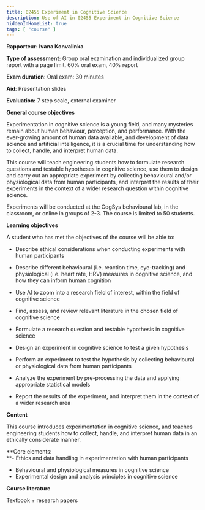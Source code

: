 ```yaml
---
title: 02455 Experiment in Cognitive Science
description: Use of AI in 02455 Experiment in Cognitive Science
hiddenInHomeList: true
tags: [ "course" ]
---
```


**Rapporteur: Ivana Konvalinka**

**Type of assessment:** Group oral examination and individualized group
report with a page limit. 60% oral exam, 40% report

**Exam duration**: Oral exam: 30 minutes

**Aid**: Presentation slides

**Evaluation:** 7 step scale, external examiner

**General course objectives**

Experimentation in cognitive science is a young field, and many
mysteries remain about human behaviour, perception, and performance.
With the ever-growing amount of human data available, and development of
data science and artificial intelligence, it is a crucial time for
understanding how to collect, handle, and interpret human data.   
  
This course will teach engineering students how to formulate research
questions and testable hypotheses in cognitive science, use them to
design and carry out an appropriate experiment by collecting behavioural
and/or physiological data from human participants, and interpret the
results of their experiments in the context of a wider research question
within cognitive science.   
  
Experiments will be conducted at the CogSys behavioural lab, in the
classroom, or online in groups of 2-3. The course is limited to 50
students. 

**Learning objectives**

A student who has met the objectives of the course will be able to:

-   Describe ethical considerations when conducting experiments with
    human participants

-   Describe different behavioural (i.e. reaction time, eye-tracking)
    and physiological (i.e. heart rate, HRV) measures in cognitive
    science, and how they can inform human cognition

-   Use AI to zoom into a research field of interest, within the field
    of cognitive science

-   Find, assess, and review relevant literature in the chosen field of
    cognitive science

-   Formulate a research question and testable hypothesis in cognitive
    science

-   Design an experiment in cognitive science to test a given hypothesis

-   Perform an experiment to test the hypothesis by collecting
    behavioural or physiological data from human participants

-   Analyze the experiment by pre-processing the data and applying
    appropriate statistical models

-   Report the results of the experiment, and interpret them in the
    context of a wider research area

**Content**

This course introduces experimentation in cognitive science, and teaches
engineering students how to collect, handle, and interpret human data in
an ethically considerate manner.   
  
**Core elements:   
**- Ethics and data handling in experimentation with human
participants   
- Behavioural and physiological measures in cognitive science   
- Experimental design and analysis principles in cognitive science

**Course literature**

Textbook + research papers

